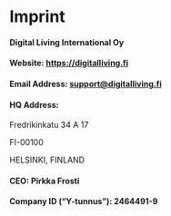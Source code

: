 # Imprint


#### Digital Living International Oy 

#### Website: <https://digitalliving.fi>

#### Email Address: <support@digitalliving.fi>

#### HQ Address:
Fredrikinkatu 34 A 17

FI-00100 

HELSINKI, FINLAND 

#### CEO: Pirkka Frosti 

#### Company ID (“Y-tunnus”): 2464491-9 



